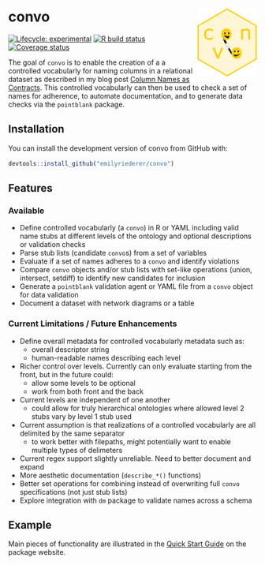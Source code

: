 # convo <img src='man/figures/logo.png' align="right" height="138" />

<!-- badges: start -->
[![Lifecycle: experimental](https://img.shields.io/badge/lifecycle-experimental-orange.svg)](https://www.tidyverse.org/lifecycle/#experimental)
[![R build status](https://github.com/emilyriederer/convo/workflows/R-CMD-check/badge.svg)](https://github.com/emilyriederer/convo/actions)
[![Coverage status](https://codecov.io/gh/emilyriederer/convo/branch/master/graph/badge.svg?token=oQJuMACP9O)](https://codecov.io/gh/emilyriederer/convo)
<!-- badges: end -->

The goal of `convo` is to enable the creation of a a controlled vocabularly for naming columns in a relational dataset as described in my blog post [Column Names as Contracts](https://emilyriederer.netlify.app/post/column-name-contracts/). This controlled vocabularly can then be used to check a set of names for adherence, to automate documentation, and to generate data checks via the `pointblank` package.

## Installation

You can install the development version of convo from GitHub with:

``` r
devtools::install_github("emilyriederer/convo")
```

## Features

### Available

- Define controlled vocabularly (a `convo`) in R or YAML including valid name stubs at different levels of the ontology and optional descriptions or validation checks
- Parse stub lists (candidate `convo`s) from a set of variables
- Evaluate if a set of names adheres to a `convo` and identify violations
- Compare `convo` objects and/or stub lists with set-like operations (union, intersect, setdiff) to identify new candidates for inclusion
- Generate a `pointblank` validation agent or YAML file from a `convo` object for data validation
- Document a dataset with network diagrams or a table 

### Current Limitations / Future Enhancements

- Define overall metadata for controlled vocabularly metadata such as:
  + overall descriptor string
  + human-readable names describing each level
- Richer control over levels. Currently can only evaluate starting from the front, but in the future could:
  + allow some levels to be optional
  + work from both front and the back
- Current levels are independent of one another
  + could allow for truly hierarchical ontologies where allowed level 2 stubs vary by level 1 stub used
- Current assumption is that realizations of a controlled vocabularly are all delimited by the same separator
  + to work better with filepaths, might potentially want to enable multiple types of delimeters
- Current regex support slightly unreliable. Need to better document and expand
- More aesthetic documentation (`describe_*()` functions)
- Better set operations for combining instead of overwriting full `convo` specifications (not just stub lists)
- Explore integration with `dm` package to validate names across a schema

## Example

Main pieces of functionality are illustrated in the [Quick Start Guide](https://emilyriederer.github.io/convo/articles/quickstart-guide.html) on the package website.



